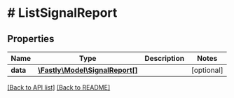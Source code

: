 # # ListSignalReport

## Properties

Name | Type | Description | Notes
------------ | ------------- | ------------- | -------------
**data** | [**\Fastly\Model\SignalReport[]**](SignalReport.md) |  | [optional] 


[[Back to API list]](../../README.md#endpoints) [[Back to README]](../../README.md)
